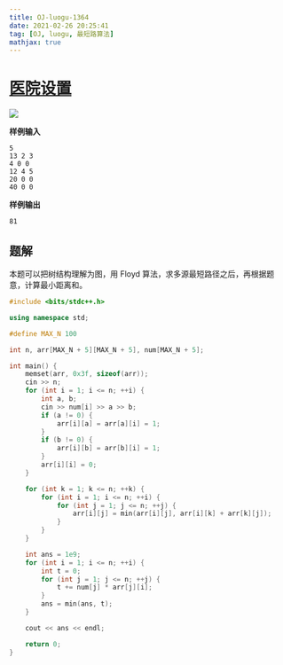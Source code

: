 ```yaml
---
title: OJ-luogu-1364
date: 2021-02-26 20:25:41
tag: [OJ, luogu, 最短路算法]
mathjax: true
---
```




# [医院设置](https://www.luogu.com.cn/problem/P1364)

![](https://hauk-blog.oss-cn-hangzhou.aliyuncs.com/blogimage-20210226211556530.png)

**样例输入**

```
5						
13 2 3
4 0 0
12 4 5
20 0 0
40 0 0
```

**样例输出**

```
81
```

## 题解

本题可以把树结构理解为图，用 Floyd 算法，求多源最短路径之后，再根据题意，计算最小距离和。

```cpp
#include <bits/stdc++.h>

using namespace std;

#define MAX_N 100

int n, arr[MAX_N + 5][MAX_N + 5], num[MAX_N + 5];

int main() {
    memset(arr, 0x3f, sizeof(arr));
    cin >> n;
    for (int i = 1; i <= n; ++i) {
        int a, b;
        cin >> num[i] >> a >> b;
        if (a != 0) {
            arr[i][a] = arr[a][i] = 1;
        }
        if (b != 0) {
            arr[i][b] = arr[b][i] = 1;
        }
        arr[i][i] = 0;
    }

    for (int k = 1; k <= n; ++k) {
        for (int i = 1; i <= n; ++i) {
            for (int j = 1; j <= n; ++j) {
                arr[i][j] = min(arr[i][j], arr[i][k] + arr[k][j]);
            }
        }
    }

    int ans = 1e9;
    for (int i = 1; i <= n; ++i) {
        int t = 0;
        for (int j = 1; j <= n; ++j) {
            t += num[j] * arr[j][i];
        }
        ans = min(ans, t);
    }

    cout << ans << endl;

    return 0;
}
```

